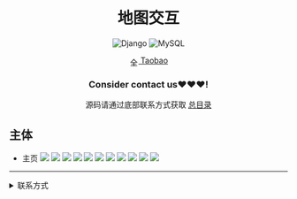 
<div align="center">
  <h1>地图交互</h1>

![Django](https://img.shields.io/badge/Django-3.x-green.svg?style=for-the-badge&logo=flask&logoColor=white&style=plastic)
![MySQL](https://img.shields.io/badge/MySQL-4479A1.svg?style=for-the-badge&logo=mysql&logoColor=white&style=plastic)

<img src="https://www.taobao.com/favicon.ico" alt="全球 Web 图标" role="presentation" data-bm="45" width="17" height="17" align="center" ><a href='https://shop230447850.taobao.com/' > Taobao</a></img>
  ### **Consider contact us❤️❤️❤️!**
</div>

<div align="center">

源码请通过底部联系方式获取 [总目录](https://gitcode.net/k54kdk/k54kdk/-/blob/master/README.md#django+mysql系统展示)

</div>

## 主体
- 主页
![](https://gitee.com/k54kdk/result_display/raw/master/src/地图交互/1.png)
![](https://gitee.com/k54kdk/result_display/raw/master/src/地图交互/2.png)
![](https://gitee.com/k54kdk/result_display/raw/master/src/地图交互/3.png)
![](https://gitee.com/k54kdk/result_display/raw/master/src/地图交互/4.png)
![](https://gitee.com/k54kdk/result_display/raw/master/src/地图交互/use1.png)
![](https://gitee.com/k54kdk/result_display/raw/master/src/地图交互/use2.png)
![](https://gitee.com/k54kdk/result_display/raw/master/src/地图交互/use3.png)
![](https://gitee.com/k54kdk/result_display/raw/master/src/地图交互/use4.png)
![](https://gitee.com/k54kdk/result_display/raw/master/src/地图交互/use5.png)
![](https://gitee.com/k54kdk/result_display/raw/master/src/地图交互/use6.png)
![](https://gitee.com/k54kdk/result_display/raw/master/src/地图交互/use7.png)

***
<details>
<summary> 联系方式</summary>
<html>
    <div align="center">
        <table align="center" >
            <tr>
                <td>
                    <img src="https://gitcode.net/k54kdk/result_display/-/raw/master/src/联系二维码/微信好友.jpg" height=350/>
                </td>
                <td>
                    <img src="https://gitcode.net/k54kdk/result_display/-/raw/master/src/联系二维码/QQ好友.jpg" height=350/>
                </td>
            </tr>
        </table>
    </div>
</html>
<details>
<summary> 联系方式</summary>
<html>
    <div align="center">
        <table align="center" >
            <tr>
                <td>
                    <img src="https://gitcode.net/k54kdk/result_display/-/raw/master/src/联系二维码/微信好友.jpg" height=350/>
                </td>
                <td>
                    <img src="https://gitcode.net/k54kdk/result_display/-/raw/master/src/联系二维码/QQ好友.jpg" height=350/>
                </td>
            </tr>
        </table>
    </div>
</html>
